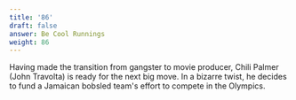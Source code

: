 ```yaml
---
title: '86'
draft: false
answer: Be Cool Runnings
weight: 86
---
```

Having made the transition from gangster to movie producer, Chili Palmer (John Travolta) is ready for the next big move. In a bizarre twist, he decides to fund a Jamaican bobsled team's effort to compete in the Olympics.